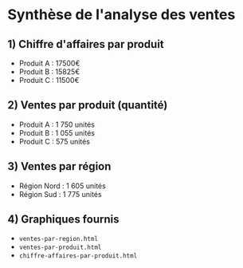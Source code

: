 # Synthèse de l'analyse des ventes

## 1) Chiffre d'affaires par produit

* Produit A : 17500€
* Produit B : 15825€
* Produit C : 11500€

## 2) Ventes par produit (quantité)

* Produit A : 1 750 unités
* Produit B : 1 055 unités
* Produit C : 575 unités

## 3) Ventes par région

* Région Nord : 1 605 unités
* Région Sud : 1 775 unités

## 4) Graphiques fournis

* `ventes-par-region.html`
* `ventes-par-produit.html`
* `chiffre-affaires-par-produit.html`


